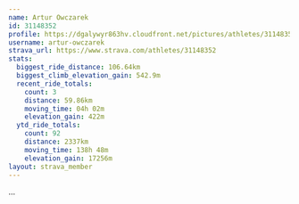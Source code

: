 ```yaml
---
name: Artur Owczarek
id: 31148352
profile: https://dgalywyr863hv.cloudfront.net/pictures/athletes/31148352/15906846/1/large.jpg
username: artur-owczarek
strava_url: https://www.strava.com/athletes/31148352
stats:
  biggest_ride_distance: 106.64km
  biggest_climb_elevation_gain: 542.9m
  recent_ride_totals:
    count: 3
    distance: 59.86km
    moving_time: 04h 02m
    elevation_gain: 422m
  ytd_ride_totals:
    count: 92
    distance: 2337km
    moving_time: 138h 48m
    elevation_gain: 17256m
layout: strava_member
--- 
```

...
